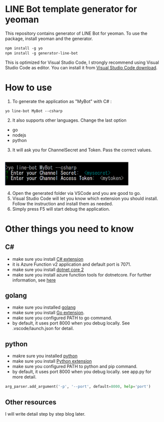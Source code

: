 # LINE Bot template generator for yeoman

This repository contains generator of LINE Bot for yeoman. To use the package, install yeoman and the generator.

```
npm install -g yo
npm install -g generator-line-bot
```
This is optimized for Visual Studio Code, I strongly recommend using Visual Studio Code as editor. You can install it from [Visual Studio Code download](https://code.visualstudio.com/Download).

# How to use
1. To generate the application as "MyBot" with C# :

```script
yo line-bot MyBot --csharp
```
2. It also supports other languages. Change the last option 
- go 
- nodejs
- python

3. It will ask you for ChannelSecret and Token. Pass the correct values.<br/><br/>
<img src="./readme_img/installprompt.PNG" width="400">

4. Open the generated folder via VSCode and you are good to go.
5. Visual Studio Code will let you know which extension you should install. Follow the instruction and install them as needed.
6. Simply press F5 will start debug the application.

# Other things you need to know

## C#
- make sure you install [C# extension](https://marketplace.visualstudio.com/items?itemName=ms-vscode.csharp)
- it is Azure Function v2 application and default port is 7071.
- make sure you install [dotnet core 2](https://www.microsoft.com/net/download/windows)
- make sure you install azure function tools for dotnetcore. For further information, see [here](https://docs.microsoft.com/en-us/azure/azure-functions/functions-run-local)

## golang
- make sure you installed [golang](https://golang.org/dl/) 
- make sure you install [Go extension](https://marketplace.visualstudio.com/items?itemName=lukehoban.Go).
- make sure you configured PATH to go command.
- by default, it uses port 8000 when you debug locally. See .vscode/launch.json for detail.

## python
- makre sure you installed [python](https://www.python.org/downloads/)
- make sure you install [Python extension](https://marketplace.visualstudio.com/items?itemName=ms-python.python)
- make sure you configured PATH to python and pip command.
- by default, it uses port 8000 when you debug locally. see app.py for more detail.
```python
arg_parser.add_argument('-p', '--port', default=8000, help='port')
```



## Other resources
I will write detail step by step blog later.